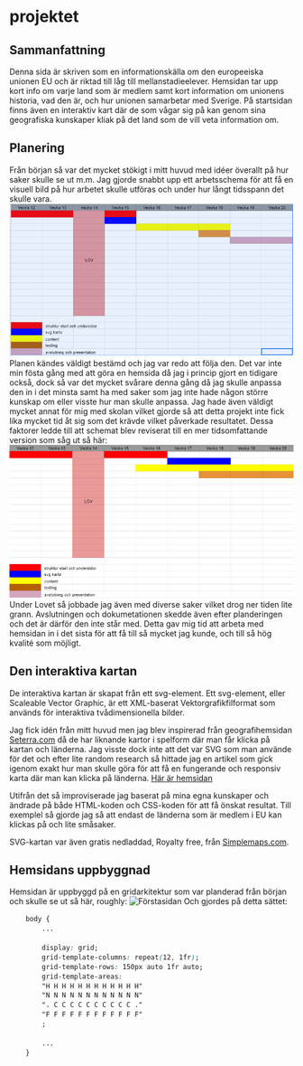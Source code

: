# projektet

## Sammanfattning

Denna sida är skriven som en informationskälla om den europeeiska unionen EU och är riktad till låg till mellanstadieelever. Hemsidan tar upp kort info om varje land som är medlem samt kort information om unionens historia, vad den är, och hur unionen samarbetar med Sverige. På startsidan finns även en interaktiv kart där de som vågar sig på kan genom sina geografiska kunskaper kliak på det land som de vill veta information om.

## Planering

Från början så var det mycket stökigt i mitt huvud med idéer överallt på hur saker skulle se ut m.m. Jag gjorde snabbt upp ett arbetsschema för att få en visuell bild på hur arbetet skulle utföras och under hur långt tidsspann det skulle vara. 
    ![Schemat](Design\Schema-projekt.PNG "Schemat för projektet")
Planen kändes väldigt bestämd och jag var redo att följa den. Det var inte min fösta gång med att göra en hemsida då jag i princip gjort en tidigare också, dock så var det mycket svårare denna gång då jag skulle anpassa den in i det minsta samt ha med saker som jag inte hade någon större kunskap om eller visste hur man skulle anpassa. Jag hade även väldigt mycket annat för mig med skolan vilket gjorde så att detta projekt inte fick lika mycket tid åt sig som det krävde vilket påverkade resultatet. Dessa faktorer ledde till att schemat blev reviserat till en mer tidsomfattande version som såg ut så här: 
    ![Andra schemat](Design/Schema-projekt2.PNG "Andra schemat för projektet")
Under Lovet så jobbade jag även med diverse saker vilket drog ner tiden lite grann. Avslutningen och dokumetationen skedde även efter planderingen och det är därför den inte står med. Detta gav mig tid att arbeta med hemsidan in i det sista för att få till så mycket jag kunde, och till så hög kvalité som möjligt.
## Den interaktiva kartan

De interaktiva kartan är skapat från ett svg-element. Ett svg-element, eller Scaleable Vector Graphic, är ett XML-baserat Vektorgrafikfilformat som används för interaktiva tvådimensionella bilder.

Jag fick idén från mitt huvud men jag blev inspirerad från geografihemsidan [Seterra.com](https://online.seterra.com/sv) då de har liknande kartor i spelform där man får klicka på kartan och länderna. Jag visste dock inte att det var SVG som man använde för det och efter lite random research så hittade jag en artikel som gick igenom exakt hur man skulle göra för att få en fungerande och responsiv karta där man kan klicka på länderna. 
[Här är hemsidan](https://websitebeaver.com/how-to-make-an-interactive-and-responsive-svg-map-of-us-states-capitals#making-it-responsive)

Utifrån det så improviserade jag baserat på mina egna kunskaper och ändrade på både HTML-koden och CSS-koden för att få önskat resultat. Till exemplel så gjorde jag så att endast de länderna som är medlem i EU kan klickas på och lite småsaker.

SVG-kartan var även gratis nedladdad, Royalty free, från [Simplemaps.com](https://simplemaps.com/resources/svg-europe).

## Hemsidans uppbyggnad

Hemsidan är uppbyggd på en gridarkitektur som var planderad från början och skulle se ut så här, roughly:
    ![Förstasidan](Design/Förstasida.jpg "Förstasidan")
Och gjordes på detta sättet:

```CSS
    body {
        ...

        display: grid;
        grid-template-columns: repeat(12, 1fr);
        grid-template-rows: 150px auto 1fr auto;
        grid-template-areas: 
        "H H H H H H H H H H H H"
        "N N N N N N N N N N N N"
        ". C C C C C C C C C C ."
        "F F F F F F F F F F F F"
        ;

        ...
    }
```
